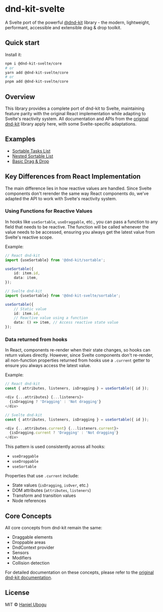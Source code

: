 # dnd-kit-svelte

A Svelte port of the powerful [@dnd-kit][dnd-kit] library - the modern, lightweight, performant, accessible and extensible drag & drop toolkit.

## Quick start

Install it:

```bash
npm i @dnd-kit-svelte/core
# or
yarn add @dnd-kit-svelte/core
# or
pnpm add @dnd-kit-svelte/core
```

## Overview

This library provides a complete port of dnd-kit to Svelte, maintaining feature parity with the original React implementation while adapting to Svelte's reactivity system. All documentation and APIs from the [original dnd-kit][dnd-kit-docs] library apply here, with some Svelte-specific adaptations.

## Examples

- [Sortable Tasks List](src/routes/examples/tasks-list/tasks-list.svelte)
- [Nested Sortable List](src/routes/examples/nested/nested.svelte)
- [Basic Drag & Drop](src/routes/examples/basic/basic.svelte)

## Key Differences from React Implementation

The main difference lies in how reactive values are handled. Since Svelte components don't rerender the same way React components do, we've adapted the API to work with Svelte's reactivity system.

### Using Functions for Reactive Values

In hooks like `useSortable`, `useDraggable`, etc., you can pass a function to any field that needs to be reactive. The function will be called whenever the value needs to be accessed, ensuring you always get the latest value from Svelte's reactive scope.

Example:

```ts
// React dnd-kit
import {useSortable} from '@dnd-kit/sortable';

useSortable({
	id: item.id,
	data: item,
});

// Svelte dnd-kit
import {useSortable} from '@dnd-kit-svelte/sortable';

useSortable({
	// Static value
	id: item.id,
	// Reactive value using a function
	data: () => item, // Access reactive state value
});
```

### Data returned from hooks

In React, components re-render when their state changes, so hooks can return values directly. However, since Svelte components don't re-render, all non-function properties returned from hooks use a `.current` getter to ensure you always access the latest value.

Example:

```ts
// React dnd-kit
const { attributes, listeners, isDragging } = useSortable({ id });

<div {...attributes} {...listeners}>
  {isDragging ? 'Dragging' : 'Not dragging'}
</div>

// Svelte dnd-kit
const { attributes, listeners, isDragging } = useSortable({ id });

<div {...attributes.current} {...listeners.current}>
  {isDragging.current ? 'Dragging' : 'Not dragging'}
</div>
```

This pattern is used consistently across all hooks:

- `useDraggable`
- `useDroppable`
- `useSortable`

Properties that use `.current` include:

- State values (`isDragging`, `isOver`, etc.)
- DOM attributes (`attributes`, `listeners`)
- Transform and transition values
- Node references

## Core Concepts

All core concepts from dnd-kit remain the same:

- Draggable elements
- Droppable areas
- DndContext provider
- Sensors
- Modifiers
- Collision detection

For detailed documentation on these concepts, please refer to the [original dnd-kit documentation][dnd-kit-docs].

## License

MIT © [Haniel Ubogu](https://github.com/HanielU)

[dnd-kit]: https://github.com/clauderic/dnd-kit
[dnd-kit-docs]: https://docs.dndkit.com/
